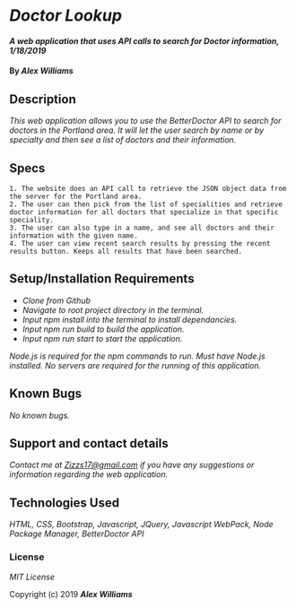 # _Doctor Lookup_

#### _A web application that uses API calls to search for Doctor information, 1/18/2019_

#### By _**Alex Williams**_

## Description

_This web application allows you to use the BetterDoctor API to search for doctors in the Portland area. It will let the user search by name or by specialty and then see a list of doctors and their information._

## Specs
    1. The website does an API call to retrieve the JSON object data from the server for the Portland area.
    2. The user can then pick from the list of specialities and retrieve doctor information for all doctors that specialize in that specific speciality.
    3. The user can also type in a name, and see all doctors and their information with the given name.
    4. The user can view recent search results by pressing the recent results button. Keeps all results that have been searched.

## Setup/Installation Requirements

* _Clone from Github_
* _Navigate to root project directory in the terminal._
* _Input npm install into the terminal to install dependancies._
* _Input npm run build to build the application._
* _Input npm run start to start the application._

_Node.js is required for the npm commands to run. Must have Node.js installed. No servers are required for the running of this application._

## Known Bugs

_No known bugs._

## Support and contact details

_Contact me at Zizzs17@gmail.com if you have any suggestions or information regarding the web application._

## Technologies Used

_HTML, CSS, Bootstrap, Javascript, JQuery, Javascript WebPack, Node Package Manager, BetterDoctor API_

### License

*MIT License*

Copyright (c) 2019 **_Alex Williams_**